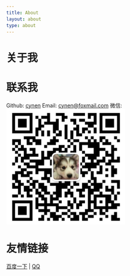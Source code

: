 ```yaml
---
title: About
layout: about
type: about
---
```



# 关于我


# 联系我
Github: [cynen](https://github.com/cynen)
Email: cynen@foxmail.com
微信:
<img src="/images/basic/wechat.jpg" style="zoom:50%">


# 友情链接

[百度一下](http://www.baidu.com)&nbsp;|&nbsp;[QQ](http://qq.com)

